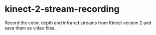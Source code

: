 kinect-2-stream-recording
=========================

Record the color, depth and infrared streams from Kinect version 2 and save them as video files.
